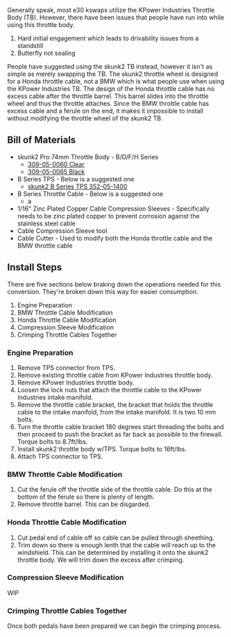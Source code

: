 Generally speak, most e30 kswaps utilize the KPower Industries Throttle Body (TB). However, there have been issues that people have run into while using this throttle body.

1. Hard initial engagement which leads to drivability issues from a standstill
2. Butterfly not sealing

People have suggested using the skunk2 TB instead, however it isn't as simple as merely swapping the TB. The skunk2 throttle wheel is designed for a Honda throttle cable, not a BMW which is what people use when using the KPower Industries TB. The design of the Honda throttle cable has no excess cable after the throttle barrel. This barrel slides into the throttle wheel and thus the throttle attaches. Since the BMW throttle cable has excess cable and a ferule on the end, it makes it impossible to install without modifying the throttle wheel of the skunk2 TB.

## Bill of Materials

- skunk2 Pro 74mm Throttle Body - B/D/F/H Series
  - [309-05-0060 Clear](https://skunk2.com/induction/throttle-bodies/pro-74mm-throttle-body-b-d-f-h-series-309-05-0060.html)
  - [309-05-0065 Black](https://skunk2.com/induction/throttle-bodies/pro-74mm-throttle-body-b-d-f-h-series-black-309-05-0065.html)
- B Series TPS - Below is a suggested one
  - [skunk2 B Series TPS 352-05-1400](https://skunk2.com/throttle-position-sensor-tps-honda-b-d-f-h-series-352-05-1400.html)
- B Series Throttle Cable - Below is a suggested one
  - a
- 1/16" Zinc Plated Copper Cable Compression Sleeves - Specifically needs to be zinc plated copper to prevent corrosion against the stainless steel cable
- Cable Compression Sleeve tool
- Cable Cutter - Used to modify both the Honda throttle cable and the BMW throttle cable

## Install Steps

There are five sections below braking down the operations needed for this conversion. They're broken down this way for easier consumption.

1. Engine Preparation
2. BMW Throttle Cable Modification
3. Honda Throttle Cable Modification
4. Compression Sleeve Modification
5. Crimping Throttle Cables Together

### Engine Preparation

1. Remove TPS connector from TPS.
2. Remove existing throttle cable from KPower Industries throttle body.
3. Remove KPower Industries throttle body.
4. Loosen the lock nuts that attach the throttle cable to the KPower Industries intake manifold.
5. Remove the throttle cable bracket, the bracket that holds the throttle cable to the intake manifold, from the intake manifold. It is two 10 mm bolts.
6. Turn the throttle cable bracket 180 degrees start threading the bolts and then proceed to push the bracket as far back as possible to the firewall. Torque bolts to 8.7ft/lbs.
7. Install skunk2 throttle body w/TPS. Torque bolts to 16ft/lbs.
8. Attach TPS connector to TPS.

### BMW Throttle Cable Modification

1. Cut the ferule off the throttle side of the throttle cable. Do this at the bottom of the ferule so there is plenty of length.
2. Remove throttle barrel. This can be disgarded.

### Honda Throttle Cable Modification

1. Cut pedal end of cable off so cable can be pulled through sheething.
2. Trim down so there is enough lenth that the cable will reach up to the windshield. This can be determined by installing it onto the skunk2 throttle body. We will trim down the excess after crimping.

### Compression Sleeve Modification

WIP

### Crimping Throttle Cables Together

Once both pedals have been prepared we can begin the crimping process.
